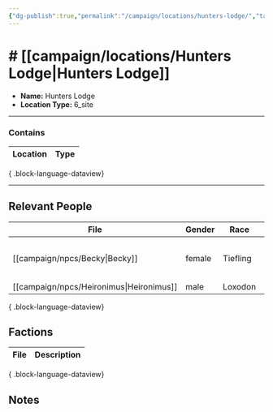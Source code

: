 ```yaml
---
{"dg-publish":true,"permalink":"/campaign/locations/hunters-lodge/","tags":["location"],"created":"2025-10-28T20:13:20.175-07:00","updated":"2025-10-28T22:55:00.889-07:00"}
---
```


# # [[campaign/locations/Hunters Lodge\|Hunters Lodge]]
<p><span><ul>
<li dir="auto"><strong>Name:</strong> Hunters Lodge</li>
<li dir="auto"><strong>Location Type:</strong> 6_site</li>
</ul></span></p>

---

### Contains
| Location | Type |
| -------- | ---- |

{ .block-language-dataview}

---

## Relevant People
| File                                        | Gender | Race     | Role | Description                      |
| ------------------------------------------- | ------ | -------- | ---- | -------------------------------- |
| [[campaign/npcs/Becky\|Becky]]           | female | Tiefling | \-   | sells drugs at the hunters lodge |
| [[campaign/npcs/Heironimus\|Heironimus]] | male   | Loxodon  | \-   | \-                               |

{ .block-language-dataview}

## Factions
| File | Description |
| ---- | ----------- |

{ .block-language-dataview}

## Notes

